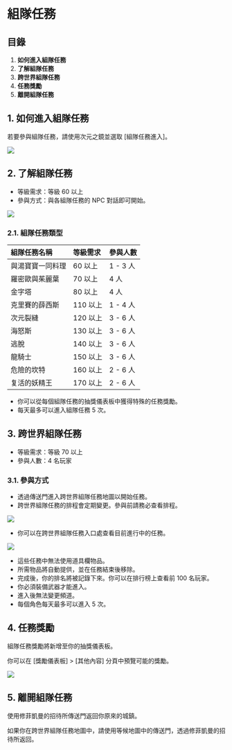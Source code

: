 # 組隊任務
## 目錄
1.  **如何進入組隊任務**
2.  **了解組隊任務**
3.  **跨世界組隊任務**
4.  **任務獎勵**
5.  **離開組隊任務**
## 1. 如何進入組隊任務

若要參與組隊任務，請使用次元之鏡並選取 \[組隊任務進入\]。

![](https://aliceric27s-organization.gitbook.io/images/msn-101/beginners-guide/monster-and-dungeon/image_1747236349845_844.png)

## 2. 了解組隊任務
*   等級需求：等級 60 以上
*   參與方式：與各組隊任務的 NPC 對話即可開始。

![](https://aliceric27s-organization.gitbook.io/images/msn-101/beginners-guide/monster-and-dungeon/image_1747236349845_442.png)

### 2.1. 組隊任務類型

| 組隊任務名稱 | 等級需求 | 參與人數 |
|:---|:---|:---|
| 與湯寶寶一同料理 | 60 以上 | 1 - 3 人 |
| 羅密歐與茱麗葉 | 70 以上 | 4 人 |
| 金字塔 | 80 以上 | 4 人 |
| 克里賽的薛西斯 | 110 以上 | 1 - 4 人 |
| 次元裂縫 | 120 以上 | 3 - 6 人 |
| 海怒斯 | 130 以上 | 3 - 6 人 |
| 逃脫 | 140 以上 | 3 - 6 人 |
| 龍騎士 | 150 以上 | 3 - 6 人 |
| 危險的坎特 | 160 以上 | 2 - 6 人 |
| 复活的妖精王 | 170 以上 | 2 - 6 人 |

*   你可以從每個組隊任務的抽獎儀表板中獲得特殊的任務獎勵。
*   每天最多可以進入組隊任務 5 次。
## 3. 跨世界組隊任務
*   等級需求：等級 70 以上
*   參與人數：4 名玩家
### 3.1. 參與方式
*   透過傳送門進入跨世界組隊任務地圖以開始任務。
*   跨世界組隊任務的排程會定期變更。參與前請務必查看排程。

![](https://aliceric27s-organization.gitbook.io/images/msn-101/beginners-guide/monster-and-dungeon/image_1747236349845_386.png)

*   你可以在跨世界組隊任務入口處查看目前進行中的任務。

![](https://aliceric27s-organization.gitbook.io/images/msn-101/beginners-guide/monster-and-dungeon/image_1747236349845_627.png)

*   這些任務中無法使用道具欄物品。
*   所需物品將自動提供，並在任務結束後移除。
*   完成後，你的排名將被記錄下來。你可以在排行榜上查看前 100 名玩家。
*   你必須裝備武器才能進入。
*   進入後無法變更頻道。
*   每個角色每天最多可以進入 5 次。
## 4. 任務獎勵

組隊任務獎勵將新增至你的抽獎儀表板。

你可以在 \[獎勵儀表板\] > \[其他內容\] 分頁中預覽可能的獎勵。

![](https://aliceric27s-organization.gitbook.io/images/msn-101/beginners-guide/monster-and-dungeon/image_1747236349845_260.png)

## 5. 離開組隊任務

使用修菲凱曼的招待所傳送門返回你原來的城鎮。

如果你在跨世界組隊任務地圖中，請使用等候地圖中的傳送門，透過修菲凱曼的招待所返回。